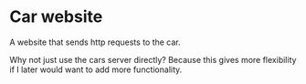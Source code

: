 # Car website

A website that sends http requests to the car. 

Why not just use the cars server directly? Because this gives more flexibility if I later would want to add more functionality. 